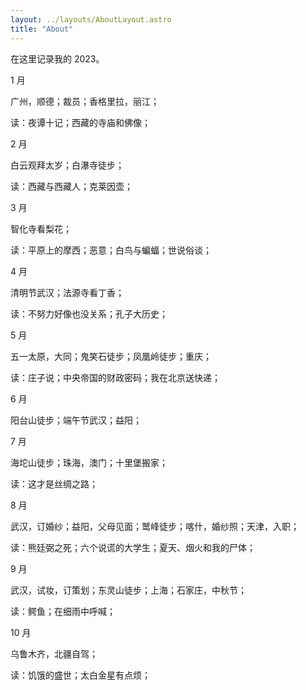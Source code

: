 ```yaml
---
layout: ../layouts/AboutLayout.astro
title: "About"
---
```


在这里记录我的 2023。

1 月

广州，顺德；裁员；香格里拉，丽江；

读：夜谭十记；西藏的寺庙和佛像；

2 月

白云观拜太岁；白瀑寺徒步；

读：西藏与西藏人；克莱因壶；

3 月

智化寺看梨花；

读：平原上的摩西；恶意；白鸟与蝙蝠；世说俗谈；

4 月

清明节武汉；法源寺看丁香；

读：不努力好像也没关系；孔子大历史；

5 月

五一太原，大同；鬼笑石徒步；凤凰岭徒步；重庆；

读：庄子说；中央帝国的财政密码；我在北京送快递；

6 月

阳台山徒步；端午节武汉；益阳；

7 月

海坨山徒步；珠海，澳门；十里堡搬家；

读：这才是丝绸之路；

8 月

武汉，订婚纱；益阳，父母见面；鹫峰徒步；喀什，婚纱照；天津，入职；

读：熊廷弼之死；六个说谎的大学生；夏天、烟火和我的尸体；

9 月

武汉，试妆，订策划；东灵山徒步；上海；石家庄，中秋节；

读：鳄鱼；在细雨中呼喊；

10 月

乌鲁木齐，北疆自驾；

读：饥饿的盛世；太白金星有点烦；
